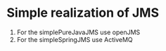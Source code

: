 # Simple realization of JMS

1. For the simplePureJavaJMS use openJMS
2. For the simpleSpringJMS use ActiveMQ